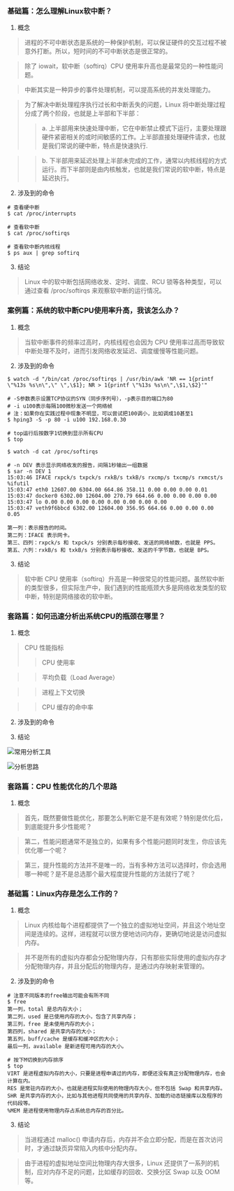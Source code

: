 ### 基础篇：怎么理解Linux软中断？

1. 概念

> 进程的不可中断状态是系统的一种保护机制，可以保证硬件的交互过程不被意外打断。所以，短时间的不可中断状态是很正常的。

> 除了 iowait，软中断（softirq）CPU 使用率升高也是最常见的一种性能问题。

> 中断其实是一种异步的事件处理机制，可以提高系统的并发处理能力。

> 为了解决中断处理程序执行过长和中断丢失的问题，Linux 将中断处理过程分成了两个阶段，也就是上半部和下半部：
>>a. 上半部用来快速处理中断，它在中断禁止模式下运行，主要处理跟硬件紧密相关的或时间敏感的工作。上半部直接处理硬件请求，也就是我们常说的硬中断，特点是快速执行.

>>b. 下半部用来延迟处理上半部未完成的工作，通常以内核线程的方式运行。而下半部则是由内核触发，也就是我们常说的软中断，特点是延迟执行。

2. 涉及到的命令

```shell
# 查看硬中断
$ cat /proc/interrupts

# 查看软中断
$ cat /proc/softirqs

# 查看软中断内核线程
$ ps aux | grep softirq
```

3. 结论

> Linux 中的软中断包括网络收发、定时、调度、RCU 锁等各种类型，可以通过查看 /proc/softirqs 来观察软中断的运行情况。

### 案例篇：系统的软中断CPU使用率升高，我该怎么办？

1. 概念

> 当软中断事件的频率过高时，内核线程也会因为 CPU 使用率过高而导致软中断处理不及时，进而引发网络收发延迟、调度缓慢等性能问题。

2. 涉及到的命令

```shell
$ watch -d "/bin/cat /proc/softirqs | /usr/bin/awk 'NR == 1{printf \"%13s %s\n\",\" \",\$1}; NR > 1{printf \"%13s %s\n\",\$1,\$2}'"

# -S参数表示设置TCP协议的SYN（同步序列号），-p表示目的端口为80
# -i u100表示每隔100微秒发送一个网络帧
# 注：如果你在实践过程中现象不明显，可以尝试把100调小，比如调成10甚至1
$ hping3 -S -p 80 -i u100 192.168.0.30

# top运行后按数字1切换到显示所有CPU
$ top

$ watch -d cat /proc/softirqs

# -n DEV 表示显示网络收发的报告，间隔1秒输出一组数据
$ sar -n DEV 1
15:03:46 IFACE rxpck/s txpck/s rxkB/s txkB/s rxcmp/s txcmp/s rxmcst/s %ifutil
15:03:47 eth0 12607.00 6304.00 664.86 358.11 0.00 0.00 0.00 0.01
15:03:47 docker0 6302.00 12604.00 270.79 664.66 0.00 0.00 0.00 0.00
15:03:47 lo 0.00 0.00 0.00 0.00 0.00 0.00 0.00 0.00
15:03:47 veth9f6bbcd 6302.00 12604.00 356.95 664.66 0.00 0.00 0.00 0.05

第一列：表示报告的时间。
第二列：IFACE 表示网卡。
第三、四列：rxpck/s 和 txpck/s 分别表示每秒接收、发送的网络帧数，也就是 PPS。
第五、六列：rxkB/s 和 txkB/s 分别表示每秒接收、发送的千字节数，也就是 BPS。

```

3. 结论

> 软中断 CPU 使用率（softirq）升高是一种很常见的性能问题。虽然软中断的类型很多，但实际生产中，我们遇到的性能瓶颈大多是网络收发类型的软中断，特别是网络接收的软中断。

### 套路篇：如何迅速分析出系统CPU的瓶颈在哪里？

1. 概念

> CPU 性能指标
>>CPU 使用率

>>平均负载（Load Average）

>>进程上下文切换

>>CPU 缓存的命中率

2. 涉及到的命令

3. 结论

![常用分析工具](https://static001.geekbang.org/resource/image/59/ec/596397e1d6335d2990f70427ad4b14ec.png)

![分析思路](https://static001.geekbang.org/resource/image/7a/17/7a445960a4bc0a58a02e1bc75648aa17.png)


### 套路篇：CPU 性能优化的几个思路

1. 概念
> 首先，既然要做性能优化，那要怎么判断它是不是有效呢？特别是优化后，到底能提升多少性能呢？

> 第二，性能问题通常不是独立的，如果有多个性能问题同时发生，你应该先优化哪一个呢？

> 第三，提升性能的方法并不是唯一的，当有多种方法可以选择时，你会选用哪一种呢？是不是总选那个最大程度提升性能的方法就行了呢？

### 基础篇：Linux内存是怎么工作的？

1. 概念

>Linux 内核给每个进程都提供了一个独立的虚拟地址空间，并且这个地址空间是连续的。这样，进程就可以很方便地访问内存，更确切地说是访问虚拟内存。

>并不是所有的虚拟内存都会分配物理内存，只有那些实际使用的虚拟内存才分配物理内存，并且分配后的物理内存，是通过内存映射来管理的。

2. 涉及到的命令

```shell
# 注意不同版本的free输出可能会有所不同
$ free
第一列，total 是总内存大小；
第二列，used 是已使用内存的大小，包含了共享内存；
第三列，free 是未使用内存的大小；
第四列，shared 是共享内存的大小；
第五列，buff/cache 是缓存和缓冲区的大小；
最后一列，available 是新进程可用内存的大小。

# 按下M切换到内存排序
$ top
VIRT 是进程虚拟内存的大小，只要是进程申请过的内存，即便还没有真正分配物理内存，也会计算在内。
RES 是常驻内存的大小，也就是进程实际使用的物理内存大小，但不包括 Swap 和共享内存。
SHR 是共享内存的大小，比如与其他进程共同使用的共享内存、加载的动态链接库以及程序的代码段等。
%MEM 是进程使用物理内存占系统总内存的百分比。
```
3. 结论

>当进程通过 malloc() 申请内存后，内存并不会立即分配，而是在首次访问时，才通过缺页异常陷入内核中分配内存。

>由于进程的虚拟地址空间比物理内存大很多，Linux 还提供了一系列的机制，应对内存不足的问题，比如缓存的回收、交换分区 Swap 以及 OOM 等。